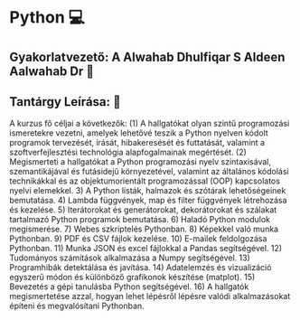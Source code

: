# Python :computer:

## Gyakorlatvezető: A Alwahab Dhulfiqar S Aldeen Aalwahab Dr :briefcase:

## Tantárgy Leírása: :school_satchel:
A kurzus fő céljai a következők: (1) A hallgatókat olyan szintű programozási
ismeretekre vezetni, amelyek lehetővé teszik a Python nyelven kódolt
programok tervezését, írását, hibakeresését és futtatását, valamint a
szoftverfejlesztési technológia alapfogalmainak megértését. (2)
Megismerteti a hallgatókat a Python programozási nyelv szintaxisával,
szemantikájával és futásidejű környezetével, valamint az általános kódolási
technikákkal és az objektumorientált programozással (OOP) kapcsolatos
nyelvi elemekkel. 3) A Python listák, halmazok és szótárak lehetőségeinek
bemutatása. 4) Lambda függvények, map és filter függvények létrehozása
és kezelése. 5) Iterátorokat és generátorokat, dekorátorokat és szálakat
tartalmazó Python programok bemutatása. 6) Haladó Python modulok
megismerése. 7) Webes szkriptelés Pythonban. 8) Képekkel való munka
Pythonban. 9) PDF és CSV fájlok kezelése. 10) E-mailek feldolgozása
Pythonban. 11) Munka JSON és excel fájlokkal a Pandas segítségével. 12)
Tudományos számítások alkalmazása a Numpy segítségével. 13)
Programhibák detektálása és javítása. 14) Adatelemzés és vizualizáció
egyszerű módon és különböző grafikonok készítése (matplot). 15) Bevezetés
a gépi tanulásba Python segítségével. 16) A hallgatók megismertetése azzal,
hogyan lehet lépésről lépésre valódi alkalmazásokat építeni és
megvalósítani Pythonban.
